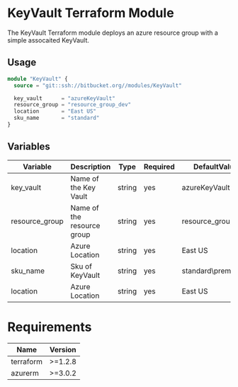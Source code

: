 # KeyVault Terraform Module

The KeyVault Terraform module deploys an azure resource group with a simple assocaited KeyVault.

## Usage

```terraform
module "KeyVault" {
  source = "git::ssh://bitbucket.org//modules/KeyVault"

  key_vault      = "azureKeyVault"
  resource_group = "resource_group_dev"
  location       = "East US"
  sku_name       = "standard"
}

```

## Variables

|   Variable  | Description    |    Type    |   Required    |   DefaultValue    |
|---	|---	|---	|---	|---	|
|   key_vault	|   Name of the Key Vault   |   string  |   yes |   azureKeyVault   |
|   resource_group	|   Name of the resource group  |   string  |   yes |   resource_group_dev  |
|   location	|   Azure Location    |    string  |   yes |   East US    |
|    sku_name   |    Sku of KeyVault |   string  |   yes |   standard\premium  |
|    location   |   Azure Location |    string  |   yes |   East US|


# Requirements
Name     | Version
---------|--------
terraform| >=1.2.8
azurerm	 | >=3.0.2